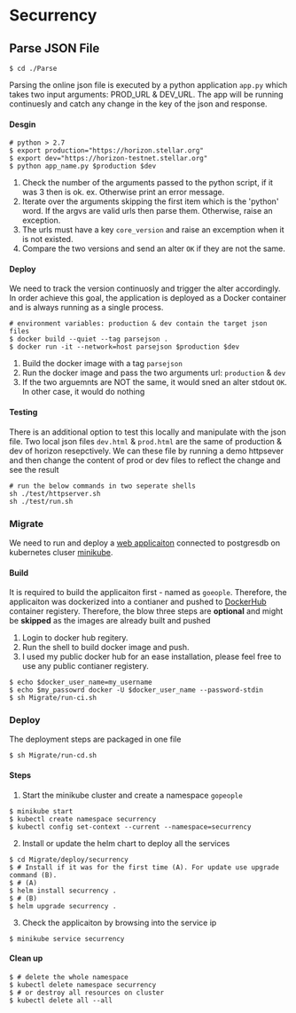 # Securrency

## Parse JSON File ##
`$ cd ./Parse`

Parsing the online json file is executed by a python application `app.py` which takes two input arguments: PROD_URL & DEV_URL. The app will be running continuesly and catch any change in the key of the json and response.
#### Desgin ####
```
# python > 2.7
$ export production="https://horizon.stellar.org"
$ export dev="https://horizon-testnet.stellar.org"
$ python app_name.py $production $dev
```
1. Check the number of the arguments passed to the python script, if it was 3 then is ok. ex. Otherwise print an error message.
2. Iterate over the arguments skipping the first item which is the 'python' word. If the argvs are valid urls then parse them. Otherwise, raise an exception.
3. The urls must have a key `core_version` and raise an excemption when it is not existed.
4. Compare the two versions and send an alter `OK` if they are not the same.
#### Deploy ####
We need to track the version continuosly and trigger the alter accordingly. In order achieve this goal, the application is deployed as a Docker container and is always running as a single process.
```
# environment variables: production & dev contain the target json files
$ docker build --quiet --tag parsejson .
$ docker run -it --network=host parsejson $production $dev

```
1. Build the docker image with a tag `parsejson`
2. Run the docker image and pass the two arguments url: `production` & `dev`
3. If the two arguemnts are NOT the same, it would sned an alter stdout `OK`. In other case, it would do nothing
#### Testing ####
There is an additional option to test this locally and manipulate with the json file. Two local json files `dev.html` & `prod.html` are the same of production & dev of horizon resepctively. We can these file by running a demo httpsever and then change the content of prod or dev files to reflect the change and see the result
```
# run the below commands in two seperate shells
sh ./test/httpserver.sh
sh ./test/run.sh
```


### Migrate ###
We need to run and deploy a [web applicaiton](https://github.com/komarserjio/notejam/tree/master/flask) connected to postgresdb on kubernetes cluser [minikube](https://minikube.sigs.k8s.io/docs/start/).

#### Build ####
It is required to build the applicaiton first - named as `goeople`. Therefore, the applicaiton was dockerized into a contianer and pushed to [DockerHub](https://hub.docker.com/) container registery. Therefore, the blow three steps are **optional** and might be **skipped** as the images are already built and pushed
1. Login to docker hub regitery.
2. Run the shell to build docker image and push.
3. I used my public docker hub for an ease installation, please feel free to use any public contianer registery.
```
$ echo $docker_user_name=my_username
$ echo $my_passowrd docker -U $docker_user_name --password-stdin
$ sh Migrate/run-ci.sh
```
### Deploy ###
The deployment steps are packaged in one file

`$ sh Migrate/run-cd.sh`
#### Steps ####
1. Start the minikube cluster and create a namespace `gopeople`
```
$ minikube start
$ kubectl create namespace securrency
$ kubectl config set-context --current --namespace=securrency
```
2. Install or update the helm chart to deploy all the services
```
$ cd Migrate/deploy/securrency
$ # Install if it was for the first time (A). For update use upgrade command (B).
$ # (A)
$ helm install securrency .
$ # (B)
$ helm upgrade securrency .
```
3. Check the applicaiton by browsing into the service ip
```
$ minikube service securrency 
```
#### Clean up ####
```
$ # delete the whole namespace
$ kubectl delete namespace securrency
$ # or destroy all resources on cluster
$ kubectl delete all --all
```
